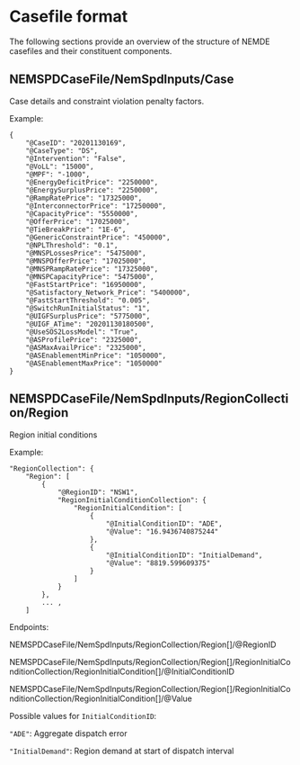 # Casefile format
The following sections provide an overview of the structure of NEMDE casefiles and their constituent components.

## NEMSPDCaseFile/NemSpdInputs/Case
Case details and constraint violation penalty factors.

Example:
```
{
    "@CaseID": "20201130169",
    "@CaseType": "DS",
    "@Intervention": "False",
    "@VoLL": "15000",
    "@MPF": "-1000",
    "@EnergyDeficitPrice": "2250000",
    "@EnergySurplusPrice": "2250000",
    "@RampRatePrice": "17325000",
    "@InterconnectorPrice": "17250000",
    "@CapacityPrice": "5550000",
    "@OfferPrice": "17025000",
    "@TieBreakPrice": "1E-6",
    "@GenericConstraintPrice": "450000",
    "@NPLThreshold": "0.1",
    "@MNSPLossesPrice": "5475000",
    "@MNSPOfferPrice": "17025000",
    "@MNSPRampRatePrice": "17325000",
    "@MNSPCapacityPrice": "5475000",
    "@FastStartPrice": "16950000",
    "@Satisfactory_Network_Price": "5400000",
    "@FastStartThreshold": "0.005",
    "@SwitchRunInitialStatus": "1",
    "@UIGFSurplusPrice": "5775000",
    "@UIGF_ATime": "20201130180500",
    "@UseSOS2LossModel": "True",
    "@ASProfilePrice": "2325000",
    "@ASMaxAvailPrice": "2325000",
    "@ASEnablementMinPrice": "1050000",
    "@ASEnablementMaxPrice": "1050000"
}
```

## NEMSPDCaseFile/NemSpdInputs/RegionCollection/Region
Region initial conditions

Example:
```
"RegionCollection": {
    "Region": [
        {
            "@RegionID": "NSW1",
            "RegionInitialConditionCollection": {
                "RegionInitialCondition": [
                    {
                        "@InitialConditionID": "ADE",
                        "@Value": "16.9436740875244"
                    },
                    {
                        "@InitialConditionID": "InitialDemand",
                        "@Value": "8819.599609375"
                    }
                ]
            }
        },
        ... , 
    ]
```
Endpoints:

NEMSPDCaseFile/NemSpdInputs/RegionCollection/Region[]/@RegionID

NEMSPDCaseFile/NemSpdInputs/RegionCollection/Region[]/RegionInitialConditionCollection/RegionInitialCondition[]/@InitialConditionID

NEMSPDCaseFile/NemSpdInputs/RegionCollection/Region[]/RegionInitialConditionCollection/RegionInitialCondition[]/@Value


Possible values for `InitialConditionID`:

`"ADE"`: Aggregate dispatch error

`"InitialDemand"`: Region demand at start of dispatch interval